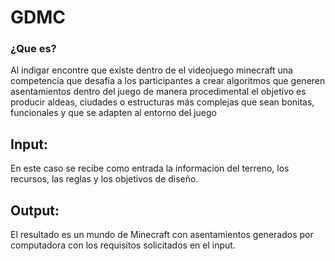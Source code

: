 # GDMC

### ¿Que es?
Al indigar encontre que existe dentro de el videojuego minecraft una competencia que desafía a los participantes a crear algoritmos que generen asentamientos dentro del juego de manera procedimental el objetivo es producir aldeas, ciudades o estructuras más complejas que sean bonitas, funcionales y que se adapten al entorno del juego

## Input:
En este caso se recibe como entrada la informacion del terreno, los recursos, las reglas y los objetivos de diseño.
## Output:
El resultado es un mundo de Minecraft con asentamientos generados por computadora con los requisitos solicitados en el input.
